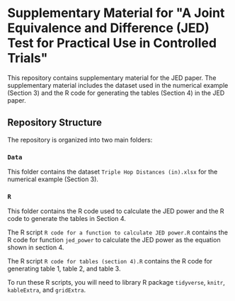
# Supplementary Material for "A Joint Equivalence and Difference (JED) Test for Practical Use in Controlled Trials"

This repository contains supplementary material for the JED paper. The supplementary material includes the dataset used in the numerical example (Section 3) and the R code for generating the tables (Section 4) in the JED paper.

## Repository Structure

The repository is organized into two main folders:

### `Data`

This folder contains the dataset `Triple Hop Distances (in).xlsx` for the numerical example (Section 3).

### `R` 

This folder contains the R code used to calculate the JED power and the R code to generate the tables in Section 4.

The R script `R code for a function to calculate JED power.R` contains the R code for function `jed_power` to calculate the JED power as the equation shown in section 4.

The R script `R code for tables (section 4).R` contains the R code for generating table 1, table 2, and table 3. 

To run these R scripts, you will need to library R package `tidyverse`, `knitr`, `kableExtra`, and `gridExtra`. 

